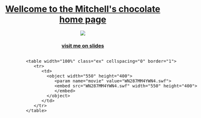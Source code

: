 <html>
  <head>
    <title>Mitchell's chocolate home page</title>
  </head>
<body>
  <a href="https://docs.google.com/presentation/d/1cr1zAaiRUxEsKgfWg_3jPBZHK8FQhSLjV7GZCLmAi-4/edit?usp=sharing">
  <center><h1>Wellcome to the Mitchell's chocolate home page</h1></center>
  <center><img src='https://assets.fortnumandmason.com/app/public/spree/products/8296/poster/tablet_landscape/2142820_3.jpg?1452535252'></center>
  <center><h3>visit me on slides</h3></center>
</a>
 <XMP>
        <table width="100%" class="ex" cellspacing="0" border="1"> 
           <tr> 
              <td>
                <object width="550" height="400">
                   <param name="movie" value="WN287MM4YWN4.swf">
                   <embed src="WN287MM4YWN4.swf" width="550" height="400">
                   </embed>
                </object>
              </td> 
           </tr>
        </table> 
        </XMP>
</body>
</html>
